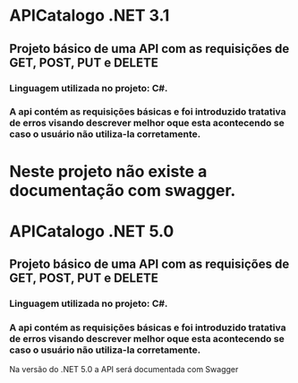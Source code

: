 # APICatalogo .NET 3.1

## Projeto básico de uma API com as requisições de GET, POST, PUT e DELETE
### Linguagem utilizada no projeto: C#.
### A api contém as requisições básicas e foi introduzido tratativa de erros visando descrever melhor oque esta acontecendo se caso o usuário não utiliza-la corretamente.

# Neste projeto não existe a documentação com swagger.


# APICatalogo .NET 5.0

## Projeto básico de uma API com as requisições de GET, POST, PUT e DELETE
### Linguagem utilizada no projeto: C#.
### A api contém as requisições básicas e foi introduzido tratativa de erros visando descrever melhor oque esta acontecendo se caso o usuário não utiliza-la corretamente.

Na versão do .NET 5.0 a API será documentada com Swagger
